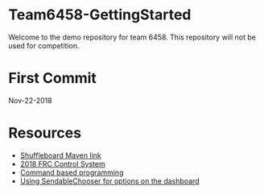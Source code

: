 # Team6458-GettingStarted
Welcome to the demo repository for team 6458. This repository will not be used for competition.

# First Commit
  Nov-22-2018

# Resources
* [Shuffleboard Maven link](http://first.wpi.edu/FRC/roborio/maven/release/edu/wpi/first/shuffleboard/app/)
* [2018 FRC Control System](https://wpilib.screenstepslive.com/s/4485)
* [Command based programming](https://wpilib.screenstepslive.com/s/currentCS/m/java/l/599732-what-is-command-based-programming)
* [Using SendableChooser for options on the dashboard](https://wpilib.screenstepslive.com/s/currentCS/m/smartdashboard/l/255419-choosing-an-autonomous-program-from-smartdashboard)
